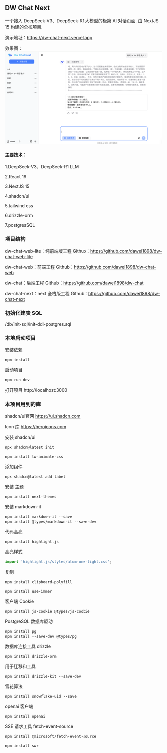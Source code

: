 ## DW Chat Next

一个接入 DeepSeek-V3、DeepSeek-R1 大模型的极简 AI 对话页面. 
由 NextJS 15 构建的全栈项目.


演示地址：https://dw-chat-next.vercel.app

效果图：
![demo1.png](public/demo1.png)



#### 主要技术：

1.DeepSeek-V3、DeepSeek-R1 LLM

2.React 19

3.NextJS 15

4.shadcn/ui

5.tailwind css

6.drizzle-orm

7.postgresSQL


### 项目结构

dw-chat-web-lite：纯前端版工程     Github：https://github.com/dawei1898/dw-chat-web-lite

dw-chat-web：前端工程        Github：https://github.com/dawei1898/dw-chat-web

dw-chat：后端工程        Github：https://github.com/dawei1898/dw-chat

dw-chat-next：next 全栈版工程      Github：https://github.com/dawei1898/dw-chat-next


### 初始化建表 SQL
/db/init-sql/init-ddl-postgres.sql

### 本地启动项目

安装依赖
```shell
npm install
```

启动项目

```bash
npm run dev
```

打开项目 http://localhost:3000




### 本项目用到的库

shadcn/ui官网  https://ui.shadcn.com

Icon 库 https://heroicons.com

安装 shadcn/ui
```shell
npx shadcn@latest init
```

```shell
npm install tw-animate-css
```

添加组件
```shell
npx shadcn@latest add label
```

安装 主题
```shell
npm install next-themes
```

安装 markdown-it
```shell
npm install markdown-it --save
npm install @types/markdown-it --save-dev
```

代码高亮
```shell
npm install highlight.js
```
高亮样式
```ts
import 'highlight.js/styles/atom-one-light.css';
```

复制
```shell
npm install clipboard-polyfill
```

```shell
npm install use-immer
```

客户端 Cookie
```shell
npm install js-cookie @types/js-cookie
```


PostgreSQL 数据库驱动

```shell
npm install pg
npm install --save-dev @types/pg
```

数据库连接工具 drizzle
```shell
npm install drizzle-orm
```

用于迁移和工具
```shell
npm install drizzle-kit --save-dev 
```

雪花算法
```shell
npm install snowflake-uid --save
```

openai 客户端
```shell
npm install openai
```


SSE 请求工具 fetch-event-source
```shell
npm install @microsoft/fetch-event-source
```

```shell
npm install swr
```